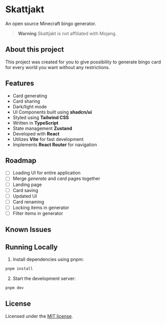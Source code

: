 # Skattjakt

An open source Minecraft bingo generator.

> **Warning**
> Skattjakt is not affiliated with Mojang.

## About this project

This project was created for you to give possibility to generate bingo card for every world you want without any restrictions.

## Features

- Сard generating
- Card sharing
- Dark/light mode
- UI Components built using **shadcn/ui**
- Styled using **Tailwind CSS**
- Written in **TypeScript**
- State management **Zustand**
- Developed with **React**
- Utilizes **Vite** for fast development
- Implements **React Router** for navigation

## Roadmap

- [ ] Loading UI for entire application
- [ ] Merge _generate_ and _card_ pages together
- [ ] Landing page
- [ ] Card saving
- [ ] Updated UI
- [ ] Card renaming
- [ ] Locking items in generator
- [ ] Filter items in generator

## Known Issues

## Running Locally

1. Install dependencies using pnpm:

```sh
pnpm install
```

2. Start the development server:

```sh
pnpm dev
```

## License

Licensed under the [MIT license](https://github.com/ImDarkly/skattjakt/blob/main/LICENSE).
